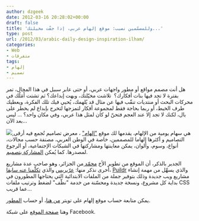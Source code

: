 ```yaml
---
author: dzgeek
date: 2012-03-16 20:28:02+00:00
draft: false
title: 'وللمصمّمين نصيب: موقع إلهام عربي، إذا جفّت مخيلتك...'
type: post
url: /2012/03/arabic-daily-design-inspiration-ilham/
categories:
- Web
- متفرقات
tags:
- إلهام
- تصميم
---
```


هل أنت مصمم مواقع أو مطور واجهات عربي، أو حتى عابر سبيل في هذا المجال، تمر بفترة لا تجد فيها بنات أفكارك؟  تلاشت مخيّلتك، وبهت إبداعك؟ ثم تشتت أَمَلُك في محركات البحث أو منتديات تنقّب فيها عن مثال قد يُلهمك، يُحيي فيك تلك الفكرة، ويعطيك طرف الخيط، أو ربما بحاجة فقط لمجموعة أفكار لتمزجها لتخرج بإبداع لم يخطر على بال، لكنك لا تجد إلا عند العجم فتحنّ لو كان لمثل هذا عربي، وفي مكان واحد؟ ... ليس بعد الآن...

[![](http://www.it-scoop.com/wp-content/uploads/2012/03/ilham.jpg)
](http://www.it-scoop.com/wp-content/uploads/2012/03/ilham.jpg)هي سهام يومية من الإلهام، يقدمها لك موقع ["إلهام"](http://elh.am/) ، معرض تصاميم تُجمع فيه أرقى التصاميم و أكثرها إلهاما للمصممين، خاصة في الوطن العربي، مصنفة حسب مجالات، أنواع، وسوم، وألوان، يمكن معاينتها ومشاركتها في الشبكات الإجتماعية، أو الرجوع لمصدرها. كما يُمكن [المشاركة بتصميم](http://elh.am/upload-new/).

الجدير بالذكر، أن الموقع من تطوير الأخ [محمّد ](http://web2dev.me/)من الجزائر، وهو صاحب عدة مشاريع أخرى نذكر منها: [عرّبريس](http://ar-wk.com/3rb-press/) والذي [تكلّمنا عنه سابقا](http://www.it-scoop.com/2011/09/3rb-press/)، [Puildr](http://puildr.com/) والذي يسهِّل من مهمة إنشاء مشاريع ويب جديدة وذلك بتوفير جملة من الملفات الابتدائية التي يحتاجها المطورون في بداية كل مشروع، ونسخة جديدة ومحسّنة من خدمة "نظّف" لضغط وترتيب ملفات CSS عما قريب...

يمكن متابعة حساب موقع إلهام على تويتر [من هنا](https://twitter.com/#!/inspire_ar)، أو حساب [المطور](https://twitter.com/#!/webdevdz).

وهنا [صفحة الموقع](https://www.facebook.com/pages/%D8%A5%D9%84%D9%87%D8%A7%D9%85/319036808145184) على شبكة Facebook.
